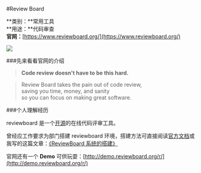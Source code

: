 #Review Board

**类别：**常用工具  
**用途：**代码审查   
**官网：**[https://www.reviewboard.org/](https://www.reviewboard.org/)

![](https://www.reviewboard.org/static/rbsite/images/logo.522ec3089599.png)

###先来看看官网的介绍

> **Code review doesn't have to be this hard.**

> Review Board takes the pain out of code review,  
> saving you time, money, and sanity  
> so you can focus on making great software.

###个人理解经历

reviewboard 是一个[开源](https://github.com/reviewboard/reviewboard)的在线代码评审工具。

曾经应工作要求为部门搭建 reviewboard 环境，搭建方法可直接阅读[官方文档](https://www.reviewboard.org/docs/manual/2.0/admin/installation/linux/)或我写的这篇文章：[《ReviewBoard 系统的搭建》](http://www.qjwgg.com/linux/linux_reviewboard.html)

官网还有一个 **Demo** 可供玩耍：[http://demo.reviewboard.org/r/](http://demo.reviewboard.org/r/)
